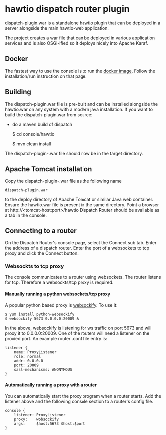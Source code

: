# hawtio dispatch router plugin

dispatch-plugin.war is a standalone [hawtio](http://hawt.io/) plugin that can be deployed in a server alongside the main hawtio-web application.

The project creates a war file that can be deployed in various application services and is also OSGi-ified so it deploys nicely into Apache Karaf.

## Docker

The fastest way to use the console is to run the [docker image](https://hub.docker.com/r/ernieallen/dispatch-console/). Follow the installation/run instruction on that page.

## Building
The dispatch-plugin.war file is pre-built and can be installed alongside the hawtio.war on any system with a modern java installation. If you want to build the dispatch-plugin.war from source:

- do a maven build of dispatch

    $ cd console/hawtio

    $ mvn clean install

The dispatch-plugin-<version>.war file should now be in the target directory.

## Apache Tomcat installation

Copy the dispatch-plugin-<version>.war file as the following name

    dispatch-plugin.war
to the deploy directory of Apache Tomcat or similar Java web container. Ensure the hawtio.war file is present in the same directory. Point a browser at http://\<tomcat-host:port\>/hawtio
Dispatch Router should be available as a tab in the console.

## Connecting to a router

On the Dispatch Router's console page, select the Connect sub tab. Enter the address of a dispatch router. Enter the port of a websockets to tcp proxy and click the Connect button.

### Websockts to tcp proxy

The console communicates to a router using websockets. 
The router listens for tcp. Therefore a websockts/tcp proxy is required.

#### Manually running a python websockets/tcp proxy

A popular python based proxy is [websockify](https://github.com/kanaka/websockify). To use it:

    $ yum install python-websockify
    $ websockify 5673 0.0.0.0:20009 &
    
In the above, websockify is listening for ws traffic on port 5673 and will proxy it to 0.0.0.0:20009. One of the routers will need a listener on the proxied port. An example router .conf file entry is:

    listener {
        name: ProxyListener
        role: normal
        addr: 0.0.0.0
        port: 20009
        sasl-mechanisms: ANONYMOUS
    }

#### Automatically running a proxy with a router

You can automatically start the proxy program when a router starts. Add the listener above and the following console section to a router's config file.

    console {
        listener: ProxyListener
        proxy:    wobsockify
        args:     $host:5673 $host:$port
    }
    
